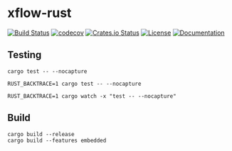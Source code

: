 # xflow-rust

[![Build Status](https://travis-ci.org/michiel/xflow-rust.svg?branch=master)](https://travis-ci.org/michiel/xflow-rust)
[![codecov](https://codecov.io/gh/michiel/xflow-rust/branch/master/graph/badge.svg)](https://codecov.io/gh/michiel/xflow-rust)
[![Crates.io Status](http://meritbadge.herokuapp.com/xflow)](https://crates.io/crates/xflow)
[![License](https://img.shields.io/badge/license-MIT-blue.svg)](https://raw.githubusercontent.com/michiel/xflow-rust/master/LICENSE)
[![Documentation](https://docs.rs/xflow/badge.svg)](https://docs.rs/xflow)

## Testing

    cargo test -- --nocapture

    RUST_BACKTRACE=1 cargo test -- --nocapture

    RUST_BACKTRACE=1 cargo watch -x "test -- --nocapture"

## Build

    cargo build --release
    cargo build --features embedded
